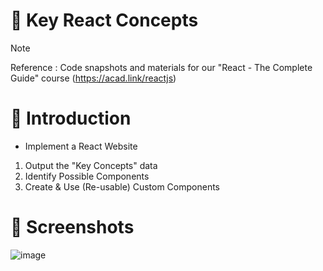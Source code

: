 # 💯 Key React Concepts
> [!NOTE]
> Reference : Code snapshots and materials for our "React - The Complete Guide" course (https://acad.link/reactjs)

# 📖 Introduction
- Implement a React Website
1. Output the "Key Concepts" data
2. Identify Possible Components
3. Create & Use (Re-usable) Custom Components

# 👀 Screenshots
![image](https://github.com/kdh4646/key-react-concepts/assets/71913953/605c5b8e-a5b6-4ef7-9f01-cf23771f98f3)

